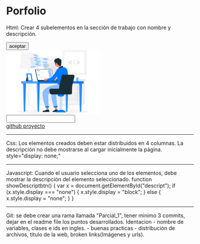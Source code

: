 # Porfolio
Html: Crear 4 subelementos en la sección de trabajo con nombre y descripción.

<div class="row">
	<div  class="column" id="btn_info" >
		<button name="button_acept" type="button" id="btn_hide" onclick="showDescriptbtn()" description class="btn btn-primary">aceptar</button>
		<p id="descript" style="display: none;">Boton para aceptar </p>
	</div>
	<div class="column" ">
		<img name="imagen_muestra" src="files/work.png" class="img-fluid border border-5" onclick="showDescriptImg()" alt="Imagen avatar"
					width="250">
		<p id="descripImg" style="display: none;">Una imagen de referencia</p>
	</div>
	<div class="column" >
		<input name="Campo_texto" type="text" class="form-control" aria-label="Username" onclick="showDescriptInput()" aria-describedby="basic-addon1">
		<p id="descripInput" style="display: none;">Campo de texto para poder escribir un comentario</p>
	</div>
	<div class="column" >
		<a name="link_gitHub" href="https://github.com/daniFlakk/Porfolio" onclick="showDescriptLink()" target="blank">github proyecto</a>
		<p id="descripLink" style="display: none;">Link que redirige a la pagina de gitHub del proyecto</p>
	</div>
</div>

<hr>


Css: Los elementos creados deben estar distribuidos en 4 columnas. La descripción no debe mostrarse al cargar inicialmente la página.
style="display: none;"

<hr>
Javascript: Cuando el usuario selecciona uno de los elementos, debe mostrar la descripciòn del elemento seleccionado.
function showDescriptbtn() {
    var x = document.getElementById("descript");
    if (x.style.display === "none") {
        x.style.display = "block";
    } else {
        x.style.display = "none";
    }
}

<hr>
Git: se debe crear una rama llamada "Parcial_1", tener minimo 3 commits, dejar en el readme file los puntos desarrollados.
Identacion - nombre de variables, clases e ids en ingles. - buenas practicas - distribución de archivos, titulo de la web, broken links(Imágenes y urls).